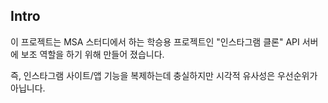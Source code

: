 ## Intro
이 프로젝트는 MSA 스터디에서 하는 학승용 프로젝트인 "인스타그램 클론" API 서버에 보조 역할을 하기 위해 만들어 졌습니다.

즉, 인스타그램 사이트/앱 기능을 복제하는데 충실하지만 시각적 유사성은 우선순위가 아닙니다.